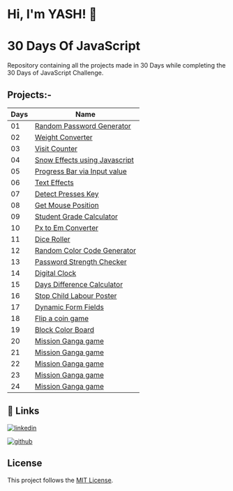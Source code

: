 # Hi, I'm YASH! 👋

# 30 Days Of JavaScript 

Repository containing all the projects made in 30 Days while completing the 30 Days of JavaScript Challenge.
## Projects:-

| Days  | Name                                                                   |
| ----------------- | ------------------------------------------------------------------ |
|01|[Random Password Generator](https://knight070409.github.io/30Days-Of-JavaScript/Day%2001%20-%20Random%20Password%20Generator/) |
|02|[Weight Converter](https://knight070409.github.io/30Days-Of-JavaScript/Day%2002%20-%20Weight%20Converter/)|
|03|[Visit Counter](https://knight070409.github.io/30Days-Of-JavaScript/Day%2003%20-%20Visit%20Counter/)|
|04|[Snow Effects using Javascript](https://knight070409.github.io/30Days-Of-JavaScript/Day%2004%20-%20Snow%20Effects%20using%20Javascript/)|
|05|[Progress Bar via Input value](https://knight070409.github.io/30Days-Of-JavaScript/Day%2005%20-%20Progress%20Bar%20via%20Input%20value/)|
|06|[Text Effects](https://knight070409.github.io/30Days-Of-JavaScript/Day%2006%20-%20Text%20Effects/)|
|07|[Detect Presses Key](https://knight070409.github.io/30Days-Of-JavaScript/Day%2007%20-%20Detect%20Presses%20Key/)|
|08|[Get Mouse Position](https://knight070409.github.io/30Days-Of-JavaScript/Day%2008%20-%20Mouse%20Position/)|
|09|[Student Grade Calculator](https://knight070409.github.io/30Days-Of-JavaScript/Day%2009%20-%20Student%20Grade%20Calculator/)|
|10|[Px to Em Converter](https://knight070409.github.io/30Days-Of-JavaScript/Day%2010%20-%20Converter%20Px%20to%20Em/)|
|11|[Dice Roller](https://knight070409.github.io/30Days-Of-JavaScript/Day%2011%20-%20Dice%20Roller/)|
|12|[Random Color Code Generator](https://knight070409.github.io/30Days-Of-JavaScript/Day%2012%20-%20Random%20color%20code%20generator/)|
|13|[Password Strength Checker](https://knight070409.github.io/30Days-Of-JavaScript/Day%2013%20-%20Password%20Strength%20Checker/)|
|14|[Digital Clock](https://knight070409.github.io/30Days-Of-JavaScript/Day%2014%20-%20Digital%20Clock/)|
|15|[Days Difference Calculator](https://knight070409.github.io/30Days-Of-JavaScript/Day%2015%20-%20Days%20Difference%20Calculator/)|
|16|[Stop Child Labour Poster](https://knight070409.github.io/30Days-Of-JavaScript/Day%2016%20-%20Stop%20Child%20Labour%20Poster/)|
|17|[Dynamic Form Fields](https://knight070409.github.io/30Days-Of-JavaScript/Day%2017%20-%20Dynamic%20Form%20Fields/)|
|18|[Flip a coin game](https://knight070409.github.io/30Days-Of-JavaScript/Day%2018%20-%20Flip%20a%20Coin/)|
|19|[Block Color Board](https://knight070409.github.io/30Days-Of-JavaScript/Day%2019%20-%20Block%20Color%20Board/)|
|20|[Mission Ganga game](https://knight070409.github.io/30Days-Of-JavaScript/Day%2020%20-%20Mission%20Ganga%20game/)|
|21|[Mission Ganga game](https://knight070409.github.io/30Days-Of-JavaScript/Day%2021%20-%20Mission%20Ganga%20game/)|
|22|[Mission Ganga game](https://knight070409.github.io/30Days-Of-JavaScript/Day%2022%20-%20Mission%20Ganga%20game/)|
|23|[Mission Ganga game](https://knight070409.github.io/30Days-Of-JavaScript/Day%2023%20-%20Mission%20Ganga%20game/)|
|24|[Mission Ganga game](https://knight070409.github.io/30Days-Of-JavaScript/Day%2024%20-%20Mission%20Ganga/)|




## 🔗 Links

[![linkedin](https://img.shields.io/badge/linkedin-0A66C2?style=for-the-badge&logo=linkedin&logoColor=white)](https://in.linkedin.com/in/yash-pal-34144a21b?trk=people-guest_people_search-card)

[![github](https://camo.githubusercontent.com/b2d1ae072c968dbeaf2232f0e1071ae5a7b218b11caec1ae5c69c10ef370a3cc/68747470733a2f2f696d672e736869656c64732e696f2f62616467652f6769746875622d2532333234323932652e7376673f267374796c653d666f722d7468652d6261646765266c6f676f3d676974687562266c6f676f436f6c6f723d7768697465)](https://github.com/knight070409)
## License

This project follows the [MIT License](https://github.com/knight070409/30Days-Of-Javascript/blob/main/LICENSE).
